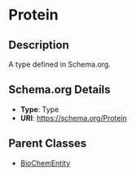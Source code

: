 # Protein

## Description
A type defined in Schema.org.

## Schema.org Details
- **Type**: Type
- **URI**: https://schema.org/Protein

## Parent Classes
- [BioChemEntity](../BioChemEntity.md)



